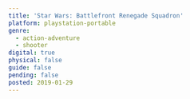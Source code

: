 ```yaml
---
title: 'Star Wars: Battlefront Renegade Squadron'
platform: playstation-portable
genre:
  - action-adventure
  - shooter
digital: true
physical: false
guide: false
pending: false
posted: 2019-01-29
---
```

